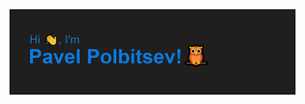 <img src="https://github.com/Misterclass/Misterclass/blob/main/header.png" alt="header">

<!-- <h1 align="center">Hi there, I'm Pavel Polbitsev!> 
<img src="https://github.com/blackcater/blackcater/raw/main/images/Hi.gif" height="32"/></h1>
<h3 align="center">I'm <b>Unreal Engine developer</b>, Sevastopol State University student and sportsman!</h3>
<h3 align="center">I'm currently learning English, reading a lot of books and doing powerlifting!</h3> -->

<!--
**Misterclass/Misterclass** is a ✨ _special_ ✨ repository because its `README.md` (this file) appears on your GitHub profile.

Here are some ideas to get you started:

- 🔭 I’m currently working on ...
- 🌱 I’m currently learning ...
- 👯 I’m looking to collaborate on ...
- 🤔 I’m looking for help with ...
- 💬 Ask me about ...
- 📫 How to reach me: ...
- 😄 Pronouns: ...
- ⚡ Fun fact: ...
-->
